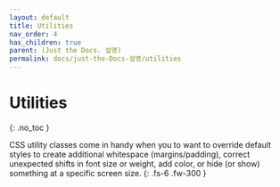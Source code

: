 ```yaml
---
layout: default
title: Utilities
nav_order: 4
has_children: true
parent: (Just the Docs. 설명)
permalink: docs/just-the-Docs-설명/utilities
---
```


# Utilities
{: .no_toc }

CSS utility classes come in handy when you to want to override default styles to create additional whitespace (margins/padding), correct unexpected shifts in font size or weight, add color, or hide (or show) something at a specific screen size.
{: .fs-6 .fw-300 }
